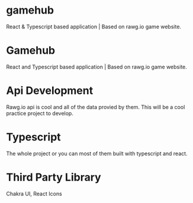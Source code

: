 # gamehub
React &amp; Typescript based application | Based on rawg.io game website.
# Gamehub 
React and Typescript based application | Based on rawg.io game website.

# Api Development
Rawg.io api is cool and all of the data provied by them. This will be a cool practice project to develop. 

# Typescript
The whole project or you can most of them built with typescript and react. 

# Third Party Library 
Chakra UI, React Icons 
